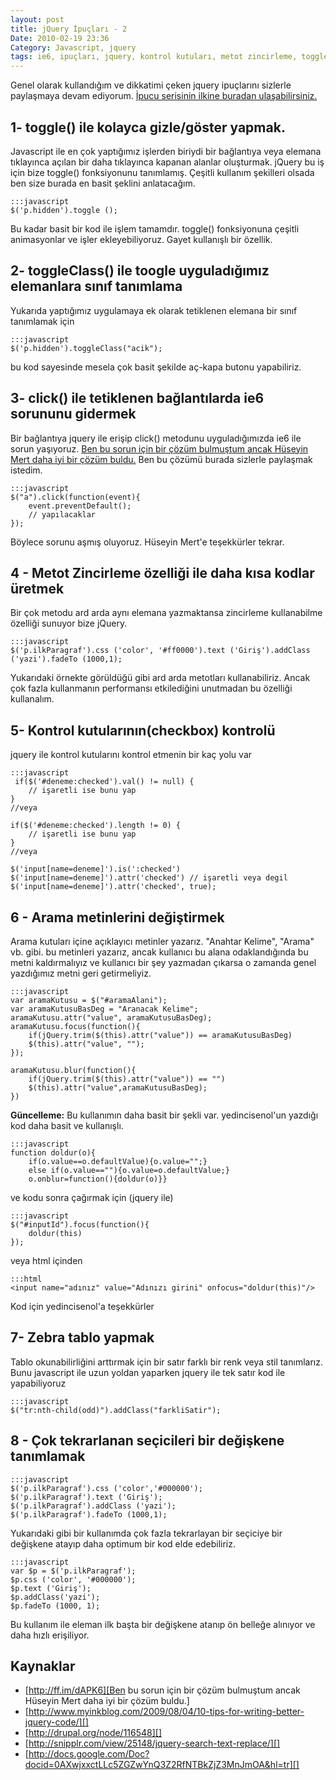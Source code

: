 ```yaml
---
layout: post
title: jQuery İpuçları - 2
Date: 2010-02-19 23:36
Category: Javascript, jquery
tags: ie6, ipuçları, jquery, kontrol kutuları, metot zincirleme, toggle, toggleClass, zebra tablolar
---
```


Genel olarak kullandığım ve dikkatimi çeken jquery ipuçlarını sizlerle
paylaşmaya devam ediyorum. [İpucu serisinin ilkine buradan ulaşabilirsiniz.][]

## 1- toggle() ile kolayca gizle/göster yapmak.

Javascript ile en çok yaptığımız işlerden biriydi bir bağlantıya veya
elemana tıklayınca açılan bir daha tıklayınca kapanan alanlar
oluşturmak. jQuery bu iş için bize toggle() fonksiyonunu tanımlamış.
Çeşitli kullanım şekilleri olsada ben size burada en basit şeklini
anlatacağım.

	:::javascript
	$('p.hidden').toggle ();

Bu kadar basit bir kod ile işlem tamamdır. toggle() fonksiyonuna çeşitli
animasyonlar ve işler ekleyebiliyoruz. Gayet kullanışlı bir özellik.

## 2- toggleClass() ile toogle uyguladığımız elemanlara sınıf tanımlama

Yukarıda yaptığımız uygulamaya ek olarak tetiklenen elemana bir sınıf
tanımlamak için

	:::javascript
	$('p.hidden').toggleClass("acik");

bu kod sayesinde mesela çok basit şekilde aç-kapa butonu yapabiliriz.

## 3- click() ile tetiklenen bağlantılarda ie6 sorununu gidermek

Bir bağlantıya jquery ile erişip click() metodunu uyguladığımızda ie6
ile sorun yaşıyoruz. [Ben bu sorun için bir çözüm bulmuştum ancak Hüseyin Mert daha iyi bir çözüm buldu.][] Ben bu çözümü burada sizlerle
paylaşmak istedim.

	:::javascript
	$("a").click(function(event){
		event.preventDefault();
		// yapılacaklar
	});

Böylece sorunu aşmış oluyoruz. Hüseyin Mert'e teşekkürler tekrar.

## 4 - Metot Zincirleme özelliği ile daha kısa kodlar üretmek

Bir çok metodu ard arda aynı elemana yazmaktansa zincirleme kullanabilme
özelliği sunuyor bize jQuery.

	:::javascript
	$('p.ilkParagraf').css ('color', '#ff0000').text ('Giriş').addClass ('yazi').fadeTo (1000,1);

Yukarıdaki örnekte görüldüğü gibi ard arda metotları kullanabiliriz.
Ancak çok fazla kullanmanın performansı etkilediğini unutmadan bu
özelliği kullanalım.

## 5- Kontrol kutularının(checkbox) kontrolü

jquery ile kontrol kutularını kontrol etmenin bir kaç yolu var

	:::javascript
	 if($('#deneme:checked').val() != null) {
		// işaretli ise bunu yap
	}
	//veya

	if($('#deneme:checked').length != 0) {
		// işaretli ise bunu yap
	}
	//veya

	$('input[name=deneme]').is(':checked')
	$('input[name=deneme]').attr('checked') // işaretli veya degil
	$('input[name=deneme]').attr('checked', true);

## 6 - Arama metinlerini değiştirmek

Arama kutuları içine açıklayıcı metinler yazarız. "Anahtar Kelime",
"Arama" vb. gibi. bu metinleri yazarız, ancak kullanıcı bu alana
odaklandığında bu metni kaldırmalıyız ve kullanıcı bir şey yazmadan
çıkarsa o zamanda genel yazdığımız metni geri getirmeliyiz.

	:::javascript
	var aramaKutusu = $("#aramaAlani");
	var aramaKutusuBasDeg = "Aranacak Kelime";
	aramaKutusu.attr("value", aramaKutusuBasDeg);
	aramaKutusu.focus(function(){
		if(jQuery.trim($(this).attr("value")) == aramaKutusuBasDeg)
		$(this).attr("value", "");
	});

	aramaKutusu.blur(function(){
		if(jQuery.trim($(this).attr("value")) == "")
		$(this).attr("value",aramaKutusuBasDeg);
	})

**Güncelleme:** Bu kullanımın daha basit bir şekli var. yedincisenol'un
yazdığı kod daha basit ve kullanışlı.

	:::javascript
	function doldur(o){
		if(o.value==o.defaultValue){o.value="";}
		else if(o.value==""){o.value=o.defaultValue;}
		o.onblur=function(){doldur(o)}}

ve kodu sonra çağırmak için (jquery ile)

	:::javascript
	$("#inputId").focus(function(){
		doldur(this)
	});

veya html içinden

	:::html
	<input name="adınız" value="Adınızı girini" onfocus="doldur(this)"/>

Kod için yedincisenol'a teşekkürler

## 7- Zebra tablo yapmak

Tablo okunabilirliğini arttırmak için bir satır farklı bir renk veya
stil tanımlarız. Bunu javascript ile uzun yoldan yaparken jquery ile tek
satır kod ile yapabiliyoruz

	:::javascript
	$("tr:nth-child(odd)").addClass("farkliSatir");

## 8 - Çok tekrarlanan seçicileri bir değişkene tanımlamak

	:::javascript
	$('p.ilkParagraf').css ('color','#000000');
	$('p.ilkParagraf').text ('Giriş');
	$('p.ilkParagraf').addClass ('yazi');
	$('p.ilkParagraf').fadeTo (1000,1);

Yukarıdaki gibi bir kullanımda çok fazla tekrarlayan bir seçiciye bir
değişkene atayıp daha optimum bir kod elde edebiliriz.

	:::javascript
	var $p = $('p.ilkParagraf');
	$p.css ('color', '#000000');
	$p.text ('Giriş');
	$p.addClass('yazi');
	$p.fadeTo (1000, 1);

Bu kullanım ile eleman ilk başta bir değişkene atanıp ön belleğe
alınıyor ve daha hızlı erişiliyor.

## Kaynaklar

-   [http://ff.im/dAPK6][Ben bu sorun için bir çözüm bulmuştum ancak Hüseyin Mert daha iyi bir çözüm buldu.]
-   [http://www.myinkblog.com/2009/08/04/10-tips-for-writing-better-jquery-code/][]
-   [http://drupal.org/node/116548][]
-   [http://snipplr.com/view/25148/jquery-search-text-replace/][]
-   [http://docs.google.com/Doc?docid=0AXwjxxctLLc5ZGZwYnQ3Z2RfNTBkZjZ3MnJmOA&hl=tr][]

  [İpucu serisinin ilkine buradan ulaşabilirsiniz.]: http://www.fatihhayrioglu.com/jquery-ipuclari/
  [Ben bu sorun için bir çözüm bulmuştum ancak Hüseyin Mert daha iyi bir çözüm buldu.]: http://ff.im/dAPK6
  [http://www.myinkblog.com/2009/08/04/10-tips-for-writing-better-jquery-code/]: http://www.myinkblog.com/2009/08/04/10-tips-for-writing-better-jquery-code/
  [http://drupal.org/node/116548]: http://drupal.org/node/116548
  [http://snipplr.com/view/25148/jquery-search-text-replace/]: http://snipplr.com/view/25148/jquery-search-text-replace/
  [http://docs.google.com/Doc?docid=0AXwjxxctLLc5ZGZwYnQ3Z2RfNTBkZjZ3MnJmOA&hl=tr]: http://docs.google.com/Doc?docid=0AXwjxxctLLc5ZGZwYnQ3Z2RfNTBkZjZ3MnJmOA&hl=tr
